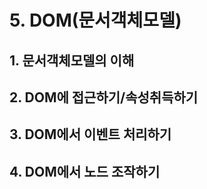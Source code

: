 
# 5. DOM(문서객체모델) <!-- omit in toc -->

## 1. 문서객체모델의 이해
## 2. DOM에 접근하기/속성취득하기
## 3. DOM에서 이벤트 처리하기
## 4. DOM에서 노드 조작하기
